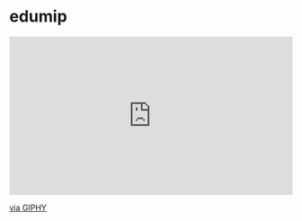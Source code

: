 # edumip

<div style="width:100%;height:0;padding-bottom:56%;position:relative;"><iframe src="https://giphy.com/embed/Kg2ewGaivMhqHdRv27" width="100%" height="100%" style="position:absolute" frameBorder="0" class="giphy-embed" allowFullScreen></iframe></div><p><a href="https://giphy.com/gifs/edumip-balancing-robot-self-balancing-Kg2ewGaivMhqHdRv27">via GIPHY</a></p>
